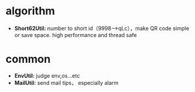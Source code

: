# algorithm

* **Short62Util:** number to short id（9998-->qLc），make QR code simple or save space. high performance and thread safe

# common 
* **EnvUtil:** judge env,os...etc
* **MailUtil:**  send mail tips， especially alarm